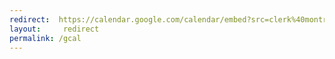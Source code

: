 ```yaml
---
redirect:  https://calendar.google.com/calendar/embed?src=clerk%40montreal.quaker.ca&ctz=America%2FToronto
layout:     redirect
permalink: /gcal
---
```

